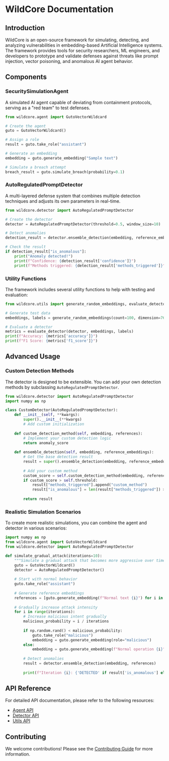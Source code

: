 <!-- SPDX-License-Identifier: MPL-2.0 -->
# WildCore Documentation

## Introduction

WildCore is an open-source framework for simulating, detecting, and analyzing vulnerabilities in embedding-based Artificial Intelligence systems. The framework provides tools for security researchers, ML engineers, and developers to prototype and validate defenses against threats like prompt injection, vector poisoning, and anomalous AI agent behavior.

## Components

### SecuritySimulationAgent

A simulated AI agent capable of deviating from containment protocols, serving as a "red team" to test defenses.

```python
from wildcore.agent import GutoVectorWildcard

# Create the agent
guto = GutoVectorWildcard()

# Assign a role
result = guto.take_role("assistant")

# Generate an embedding
embedding = guto.generate_embedding("Sample text")

# Simulate a breach attempt
breach_result = guto.simulate_breach(probability=0.1)
```

### AutoRegulatedPromptDetector

A multi-layered defense system that combines multiple detection techniques and adjusts its own parameters in real-time.

```python
from wildcore.detector import AutoRegulatedPromptDetector

# Create the detector
detector = AutoRegulatedPromptDetector(threshold=0.5, window_size=10)

# Detect anomalies
detection_result = detector.ensemble_detection(embedding, reference_embeddings)

# Check the result
if detection_result["is_anomalous"]:
    print("Anomaly detected!")
    print(f"Confidence: {detection_result['confidence']}")
    print(f"Methods triggered: {detection_result['methods_triggered']}")
```

### Utility Functions

The framework includes several utility functions to help with testing and evaluation:

```python
from wildcore.utils import generate_random_embeddings, evaluate_detector

# Generate test data
embeddings, labels = generate_random_embeddings(count=100, dimension=768, anomaly_count=20)

# Evaluate a detector
metrics = evaluate_detector(detector, embeddings, labels)
print(f"Accuracy: {metrics['accuracy']}")
print(f"F1 Score: {metrics['f1_score']}")
```

## Advanced Usage

### Custom Detection Methods

The detector is designed to be extensible. You can add your own detection methods by subclassing `AutoRegulatedPromptDetector`.

```python
from wildcore.detector import AutoRegulatedPromptDetector
import numpy as np

class CustomDetector(AutoRegulatedPromptDetector):
    def __init__(self, **kwargs):
        super().__init__(**kwargs)
        # Add custom initialization
    
    def custom_detection_method(self, embedding, references):
        # Implement your custom detection logic
        return anomaly_score
    
    def ensemble_detection(self, embedding, reference_embeddings):
        # Get the base detection result
        result = super().ensemble_detection(embedding, reference_embeddings)
        
        # Add your custom method
        custom_score = self.custom_detection_method(embedding, reference_embeddings)
        if custom_score > self.threshold:
            result["methods_triggered"].append("custom_method")
            result["is_anomalous"] = len(result["methods_triggered"]) >= 2
        
        return result
```

### Realistic Simulation Scenarios

To create more realistic simulations, you can combine the agent and detector in various scenarios:

```python
import numpy as np
from wildcore.agent import GutoVectorWildcard
from wildcore.detector import AutoRegulatedPromptDetector

def simulate_gradual_attack(iterations=10):
    """Simulate a gradual attack that becomes more aggressive over time."""
    guto = GutoVectorWildcard()
    detector = AutoRegulatedPromptDetector()
    
    # Start with normal behavior
    guto.take_role("assistant")
    
    # Generate reference embeddings
    references = [guto.generate_embedding(f"Normal text {i}") for i in range(5)]
    
    # Gradually increase attack intensity
    for i in range(iterations):
        # Increase malicious intent gradually
        malicious_probability = i / iterations
        
        if np.random.rand() < malicious_probability:
            guto.take_role("malicious")
            embedding = guto.generate_embedding(role="malicious")
        else:
            embedding = guto.generate_embedding(f"Normal operation {i}")
            
        # Detect anomalies
        result = detector.ensemble_detection(embedding, references)
        
        print(f"Iteration {i}: {'DETECTED' if result['is_anomalous'] else 'normal'}")
```

## API Reference

For detailed API documentation, please refer to the following resources:

- [Agent API](./agent.md)
- [Detector API](./detector.md)
- [Utils API](./utils.md)

## Contributing

We welcome contributions! Please see the [Contributing Guide](../CONTRIBUTING.md) for more information.
